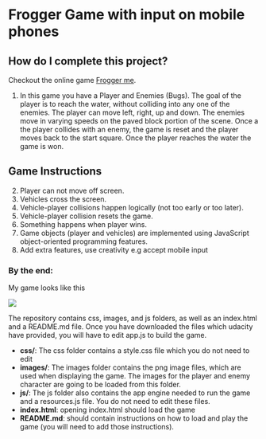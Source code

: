 # Frogger Game with input on mobile phones 
## How do I complete this project?
Checkout the online game  [Frogger me](https://ezdevelopers.github.io/arcadeGame/).

1. In this game you have a Player and Enemies (Bugs). The goal of the player is to reach the water, without colliding into any one of the enemies. The player can move left, right, up and down. The enemies move in varying speeds on the paved block portion of the scene. Once a the player collides with an enemy, the game is reset and the player moves back to the start square. Once the player reaches the water the game is won.

## Game Instructions
2. Player can not move off screen.
3. Vehicles cross the screen.
4. Vehicle-player collisions happen logically (not too early or too later).
5. Vehicle-player collision resets the game.
6. Something happens when player wins.
7. Game objects (player and vehicles) are implemented using JavaScript object-oriented programming features.
8. Add extra features, use creativity e.g accept mobile input



### By the end:
My game looks like this

![](https://d17h27t6h515a5.cloudfront.net/topher/2017/June/5931c951_frogger/frogger.png)

The repository contains css, images, and js folders, as well as an index.html and a README.md file. Once you have downloaded the files which udacity have provided, you will have to edit app.js to build the game.

* **css/**: The css folder contains a style.css file which you do not need to edit
* **images/**: The images folder contains the png image files, which are used when displaying the game. The images for the player and enemy character are going to be loaded from this folder.
* **js/**: The js folder also contains the app engine needed to run the game and a resources.js file. You do not need to edit these files.
* **index.html**: opening index.html should load the game
* **README.md**: should contain instructions on how to load and play the game (you will need to add those instructions).
